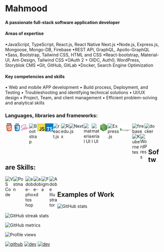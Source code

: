 # Mahmood

#### A passionate full-stack software application developer

#### Areas of expertise
•JavaScript, TypeScript, React.js, React Native Next.js
•Node.js, Express.js, Mongoose, Mongo-DB, Firebase 
•REST API, GraphQL, Apollo-GraphQL
•Sass, Bootstrap, Tailwind CSS, HTML and CSS
•React-bootstrap, Material-UI, Ant-Design, Tailwind CSS 
•OAuth 2 + OIDC, Auth0, WordPress, Storyblok CMS 
•Git, GitHub, GitLab 
•Docker, Search Engine Optimization

#### Key competencies and skills
• Web and mobile APP development
• Build process, Deployment, and Testing
• Troubleshooting and identifying technical solutions
• UI/UX design
• Project, Team, and client management
• Efficient problem-solving and analytical skills

### Languages, libraries and frameworks:
<img align="left" alt="HTML5" width="26px" src="https://raw.githubusercontent.com/github/explore/80688e429a7d4ef2fca1e82350fe8e3517d3494d/topics/html/html.png" />
<img align="left" alt="CSS3" width="26px" src="https://raw.githubusercontent.com/github/explore/80688e429a7d4ef2fca1e82350fe8e3517d3494d/topics/css/css.png" />
<img align="left" alt="Sass" width="26px" src="https://raw.githubusercontent.com/github/explore/80688e429a7d4ef2fca1e82350fe8e3517d3494d/topics/sass/sass.png" />
<img align="left" alt="Bootstrap" width="26px" src="https://upload.wikimedia.org/wikipedia/commons/b/b2/Bootstrap_logo.svg" />
<img align="left" alt="JavaScript" width="26px" src="https://raw.githubusercontent.com/github/explore/80688e429a7d4ef2fca1e82350fe8e3517d3494d/topics/javascript/javascript.png" />
<img align="left" alt="JavaScript" width="26px" src="https://raw.githubusercontent.com/github/explore/80688e429a7d4ef2fca1e82350fe8e3517d3494d/topics/typescript/typescript.png" />

<img align="left" alt="react.js" width="26px" src="https://upload.wikimedia.org/wikipedia/commons/4/47/React.svg" />
<img align="left" alt="Redux" width="26px" src="https://upload.wikimedia.org/wikipedia/commons/4/49/Redux.png" />
<img align="left" alt="Next.js" width="48px" src="https://upload.wikimedia.org/wikipedia/commons/8/8e/Nextjs-logo.svg" />
<img align="left" alt="material UI" width="26px" src="https://upload.wikimedia.org/wikipedia/commons/0/0a/Cib-material-design_%28CoreUI_Icons_v1.0.0%29.svg" />
<img align="left" alt="material UI" width="26px" src="https://gw.alipayobjects.com/zos/rmsportal/KDpgvguMpGfqaHPjicRK.svg" />

<img align="left" alt="Node.js" width="26px" src="https://raw.githubusercontent.com/github/explore/80688e429a7d4ef2fca1e82350fe8e3517d3494d/topics/nodejs/nodejs.png" />
<img align="left" alt="Express.js" width="40px" src="https://upload.wikimedia.org/wikipedia/commons/6/64/Expressjs.png" />
<img align="left" alt="MongoDB" width="40px" src="https://raw.githubusercontent.com/github/explore/80688e429a7d4ef2fca1e82350fe8e3517d3494d/topics/mongodb/mongodb.png" />
<img align="left" alt="firebase" width="40px" src="https://upload.wikimedia.org/wikipedia/commons/b/bd/Firebase_Logo.png" />
<img align="left" alt="docker" width="40px" src="https://upload.wikimedia.org/wikipedia/commons/7/79/Docker_%28container_engine%29_logo.png" />
<img align="left" alt="Kubernetes" width="26px" src="https://upload.wikimedia.org/wikipedia/commons/3/39/Kubernetes_logo_without_workmark.svg" />
<img align="left" alt="WordPress" width="26px" src="https://upload.wikimedia.org/wikipedia/commons/0/0c/Wordpress_logo_8.png" />
<br/>
<br/>
<br/>

## Software Skills:
<img align="left" alt="VS Code" width="26px" src="https://upload.wikimedia.org/wikipedia/commons/9/9a/Visual_Studio_Code_1.35_icon.svg" />
<img align="left" alt="Postman" width="40px" src="https://upload.wikimedia.org/wikipedia/commons/c/c2/Postman_%28software%29.png" />
<img align="left" alt="adobe-photoshop" width="26px" src="https://upload.wikimedia.org/wikipedia/commons/a/af/Adobe_Photoshop_CC_icon.svg" />
<img align="left" alt="adobe-xd" width="26px" src="https://upload.wikimedia.org/wikipedia/commons/c/c2/Adobe_XD_CC_icon.svg" />
<img align="left" alt="Figma" width="26px" src="https://upload.wikimedia.org/wikipedia/commons/3/33/Figma-logo.svg" />
<img align="left" alt="Adobe Illustrator" width="26px" src="https://upload.wikimedia.org/wikipedia/commons/f/fb/Adobe_Illustrator_CC_icon.svg" />
<br/>


## Examples of Work

![GitHub stats](https://github-readme-stats.vercel.app/api?username=Mahmoodulislam&show_icons=true)  

![GitHub streak stats](https://github-readme-streak-stats.herokuapp.com/?user=MahmoodUlislam)  

![GitHub metrics](https://metrics.lecoq.io/MahmoodUlislam)  

![Profile views](https://gpvc.arturio.dev/Mahmoodulislam)  

[<img src='https://cdn.jsdelivr.net/npm/simple-icons@3.0.1/icons/github.svg' alt='github' height='40'>](https://github.com/Mahmoodulislam)    [<img src='https://cdn.jsdelivr.net/npm/simple-icons@3.0.1/icons/dev-dot-to.svg' alt='dev' height='40'>](https://dev.to/mahmoodulislam)    [<img src='https://cdn.jsdelivr.net/npm/simple-icons@3.0.1/icons/hashnode.svg' alt='dev' height='40'>](Mahmoodulislam)
